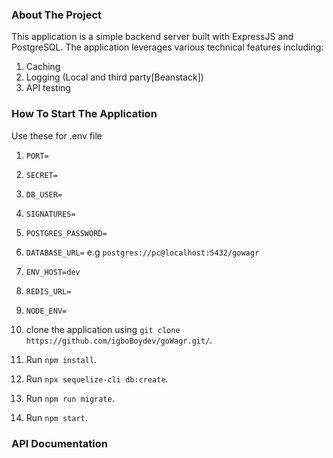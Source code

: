 ### **About The Project**

This application is a simple backend server built with ExpressJS and PostgreSQL.
The application leverages various technical features including:
1. Caching
2. Logging (Local and third party[Beanstack])
3. API testing

### **How To Start The Application**

Use these for .env file

1. `PORT=`
2. `SECRET=`
3. `DB_USER=`
4. `SIGNATURES=`
5. `POSTGRES_PASSWORD=`
6. `DATABASE_URL=` e.g `postgres://pc@localhost:5432/gowagr`
7. `ENV_HOST=dev`
8. `REDIS_URL=`
9. `NODE_ENV=`


1. clone the application using `git clone https://github.com/igboBoydev/goWagr.git/`.
2. Run `npm install`.
3. Run `npx sequelize-cli db:create`.
4. Run `npm run migrate`.
5. Run `npm start`.



### **API Documentation**
